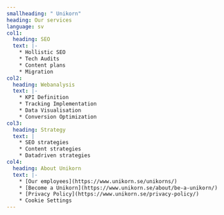 ```yaml
---
smallheading: " Unikorn"
heading: Our services
language: sv
col1:
  heading: SEO
  text: |-
    * Hollistic SEO
    * Tech Audits
    * Content plans
    * Migration
col2:
  heading: Webanalysis
  text: |-
    * KPI Definition
    * Tracking Implementation
    * Data Visualisation
    * Conversion Optimization
col3:
  heading: Strategy
  text: |
    * S﻿EO strategies
    * C﻿ontent strategies
    * D﻿atadriven strategies
col4:
  heading: About Unikorn
  text: |-
    * [Our employees](https://www.unikorn.se/unikorns/)
    * [Become a Unikorn](https://www.unikorn.se/about/be-a-unikorn/)
    * [Privacy Policy](https://www.unikorn.se/privacy-policy/)
    * C﻿ookie Settings
---
```

